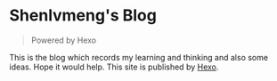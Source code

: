 # Shenlvmeng's Blog

> Powered by Hexo

This is the blog which records my learning and thinking and also some ideas. Hope it would help. This site is published by [Hexo](https://hexo.io/zh-cn/).